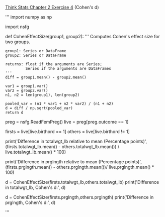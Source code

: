 [Think Stats Chapter 2 Exercise 4](http://greenteapress.com/thinkstats2/html/thinkstats2003.html#toc24) (Cohen's d)

'''
import numpy as np

import nsfg

def CohenEffectSize(group1, group2):
    '''
    Computes Cohen's effect size for two groups.
    
    group1: Series or DataFrame
    group2: Series or DataFrame
    
    returns: float if the arguments are Series;
             Series if the arguments are DataFrames
    '''
    diff = group1.mean() - group2.mean()

    var1 = group1.var()
    var2 = group2.var()
    n1, n2 = len(group1), len(group2)

    pooled_var = (n1 * var1 + n2 * var2) / (n1 + n2)
    d = diff / np.sqrt(pooled_var)
    return d

preg = nsfg.ReadFemPreg()
live = preg[preg.outcome == 1]

firsts = live[live.birthord == 1]
others = live[live.birthord != 1]


print('Difference in totalwgt_lb relative to mean (Percentage points)', 
          (firsts.totalwgt_lb.mean() - others.totalwgt_lb.mean()) / live.totalwgt_lb.mean() * 100)

print('Difference in prglngth relative to mean (Percentage points)', 
          (firsts.prglngth.mean() - others.prglngth.mean())/ live.prglngth.mean() * 100)

d = CohenEffectSize(firsts.totalwgt_lb,others.totalwgt_lb)
print('Difference in totalwgt_lb, Cohen\'s d:', d)

d = CohenEffectSize(firsts.prglngth,others.prglngth)
print('Difference in prglngth, Cohen\'s d:', d)

'''
